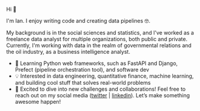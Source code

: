 Hi 👋

I'm Ian. I enjoy writing code and creating data pipelines 🤓.

My background is in the social sciences and statistics, and I've worked as a freelance data analyst for multiple organizations, both public and private. Currently, I'm working with data in the realm of governmental relations and the oil industry, as a business intelligence analyst.

- 🌱 Learning Python web frameworks, such as FastAPI and Django, Prefect (pipeline orchestration tool), and software dev
- 💡 Interested in data engineering, quantitative finance, machine learning, and building cool stuff that solves real-world problems
- 🚀 Excited to dive into new challenges and collaborations! Feel free to reach out on my social media ([twitter](https://twitter.com/ianvazaraujo) | [linkedin](https://www.linkedin.com/in/ianvazaraujo/)). Let’s make something awesome happen!
